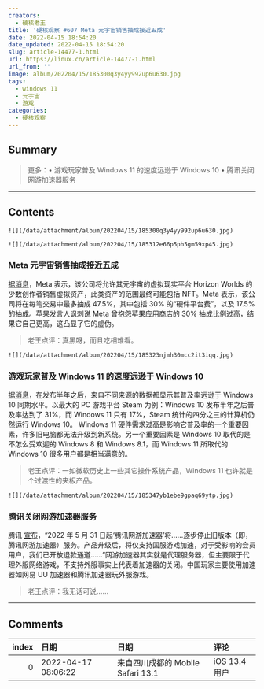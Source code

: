 ```yaml
---
creators:
  - 硬核老王
title: '硬核观察 #607 Meta 元宇宙销售抽成接近五成'
date: 2022-04-15 18:54:20
date_updated: 2022-04-15 18:54:20
slug: article-14477-1.html
url: https://linux.cn/article-14477-1.html
url_from: ''
image: album/202204/15/185300q3y4yy992up6u630.jpg
tags:
  - windows 11
  - 元宇宙
  - 游戏
categories:
  - 硬核观察
---
```


## Summary

> 更多：• 游戏玩家普及 Windows 11 的速度远逊于 Windows 10 • 腾讯关闭网游加速器服务

***

<!-- more -->

## Contents

`![](/data/attachment/album/202204/15/185300q3y4yy992up6u630.jpg)`

`![](/data/attachment/album/202204/15/185312e66p5ph5gm59xp45.jpg)`

### Meta 元宇宙销售抽成接近五成

[据消息](https://www.cnbc.com/2022/04/13/meta-plans-to-take-a-nearly-50percent-cut-on-nft-sales-in-its-metaverse.html)，Meta 表示，该公司将允许其元宇宙的虚拟现实平台 Horizon Worlds 的少数创作者销售虚拟资产，此类资产的范围最终可能包括 NFT。Meta 表示，该公司将在每笔交易中最多抽成 47.5%，其中包括 30% 的“硬件平台费”，以及 17.5% 的抽成。苹果发言人讽刺说 Meta 曾抱怨苹果应用商店的 30% 抽成比例过高，结果它自己更高，这凸显了它的虚伪。

> 
> 老王点评：真黑呀，而且吃相难看。
> 
> 
> 

`![](/data/attachment/album/202204/15/185323njmh30mcc2it3iqq.jpg)`

### 游戏玩家普及 Windows 11 的速度远逊于 Windows 10

[据消息](https://arstechnica.com/gadgets/2022/04/gamers-are-adopting-windows-11-about-half-as-quickly-as-they-did-for-windows-10/)，在发布半年之后，来自不同来源的数据都显示其普及率远逊于 Windows 10 同期水平。以最大的 PC 游戏平台 Steam 为例：Windows 10 发布半年之后普及率达到了 31%，而 Windows 11 只有 17%，Steam 统计的四分之三的计算机仍然运行 Windows 10。 Windows 11 硬件需求过高是影响它普及率的一个重要因素，许多旧电脑都无法升级到新系统。另一个重要因素是 Windows 10 取代的是不怎么受欢迎的 Windows 8 和 Windows 8.1，而 Windows 11 所取代的 Windows 10 很多用户都是相当满意的。

> 
> 老王点评：一如微软历史上一些其它操作系统产品，Windows 11 也许就是个过渡性的夹板产品。
> 
> 
> 

`![](/data/attachment/album/202204/15/185347yb1ebe9gpaq69ytp.jpg)`

### 腾讯关闭网游加速器服务

腾讯 [宣布](https://jiasu.qq.com/announcements/389.html)，“2022 年 5 月 31 日起‘腾讯网游加速器’将……逐步停止旧版本（即，腾讯网游加速器）服务。产品升级后，将仅支持国服游戏加速，对于受影响的会员用户，我们已开放退款通道……”网游加速器其实就是代理服务器，但主要限于代理外服网络游戏，不支持外服事实上代表着加速器的关闭。中国玩家主要使用加速器如网易 UU 加速器和腾讯加速器玩外服游戏。

> 
> 老王点评：我无话可说……
> 
> 
>

***

## Comments

|   index | 日期                | 日期                                            | 评论                       |
|--------:|:--------------------|:------------------------------------------------|:---------------------------|
|       0 | 2022-04-17 08:06:22 | 来自四川成都的 Mobile Safari 13.1|iOS 13.4 用户 | 嘴上都是主义，心里全是生意 |
